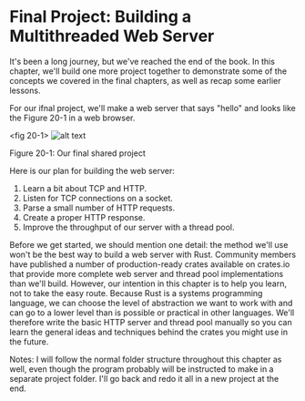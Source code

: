 # Final Project: Building a Multithreaded Web Server

It's been a long journey, but we've reached the end of the book. In this chapter, we'll build one more
project together to demonstrate some of the concepts we covered in the final chapters, as well as
recap some earlier lessons.

For our ifnal project, we'll make a web server that says "hello" and looks like the Figure 20-1 in a
web browser.

<fig 20-1>
![alt text](https://rust-book.cs.brown.edu/img/trpl20-01.png)

Figure 20-1: Our final shared project


Here is our plan for building the web server:

1. Learn a bit about TCP and HTTP.
2. Listen for TCP connections on a socket.
3. Parse a small number of HTTP requests.
4. Create a proper HTTP response.
5. Improve the throughput of our server with a thread pool.

Before we get started, we should mention one detail: the method we'll use won't be the best way to
build a web server with Rust. Community members have published a number of production-ready
crates available on crates.io that provide more complete web server and thread pool
implementations than we'll build. However, our intention in this chapter is to help you learn, not to
take the easy route. Because Rust is a systems programming language, we can choose the level of
abstraction we want to work with and can go to a lower level than is possible or practical in other
languages. We'll therefore write the basic HTTP server and thread pool manually so you can learn
the general ideas and techniques behind the crates you might use in the future.



Notes:
I will follow the normal folder structure throughout this chapter as well, even though the program
probably will be instructed to make in a separate project folder. I'll go back and redo it all in a
new project at the end.

